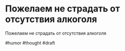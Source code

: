 # Пожелаем не страдать от отсутствия алкоголя

Пожелаем не страдать от отсутствия алкоголя

#humor #thought
#draft